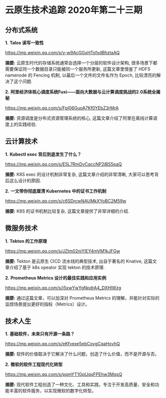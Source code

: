 # 云原生技术追踪 2020年第二十三期

## 分布式系统

**1.** **Talos 读写一致性**

https://mp.weixin.qq.com/s/y-w9AcGGxHTsfxdBhztaAQ

**摘要:** 云原生时代的存储系统通常会选择一个分层的软件设计架构, 很多场景下都需要保证同一个数据目录只能被同一个服务所更新, 这篇文章里借鉴了 HDFS namenode 的 Fencing 机制, 以最后一个文件的文件名作为 Epoch, 比较漂亮的解决了这个问题.

**2.** **阿里经济体核心调度系统Fuxi——面向大数据与云计算调度挑战的2.0系统全揭秘**

https://mp.weixin.qq.com/s/FpI06GuoA7Kf0YEbZ3rMrA

**摘要:** 资源调度是分布式资源管理系统的核心, 这篇文章介绍了阿里在离线计算调度上的实践经验.

## 云计算技术

**1.** **Kubectl exec 背后到底发生了什么？**

https://mp.weixin.qq.com/s/E5L7RmDvCqccNP2jBS5paQ

**摘要:** K8S exec 的设计机制非常复杂, 这篇文章介绍的非常清晰, 大家可以思考背后这么设计的原因.

**2.** **一文带你彻底厘清 Kubernetes 中的证书工作机制**

https://mp.weixin.qq.com/s/c6SDrcwNAUMkXYoBC2M59w

**摘要:** K8S 的证书机制比较复杂, 这篇文章提供了非常详细的介绍.

## 微服务技术

**1.** **Tekton 的工作原理**

https://mp.weixin.qq.com/s/JZtm02niYlEY4mVM1kJFGw

**摘要:** Tekton 是云原生 CICD 流水线的典型技术, 出自于著名的 Knative, 这篇文章介绍了基于 k8s opeator 实现 tekton 的技术原理.

**2.** **Prometheus Metrics 设计的最佳实践和应用实例**

https://mp.weixin.qq.com/s/j5xwYwYgNpdrA4_DXHlWzg

**摘要:** 通过这篇文章，可以加深对 Prometheus Metrics 的理解，并能针对实际的监控场景提出更好的指标（Metrics）设计。

## 技术人生

**1.** **基础软件，未来只有开源一条路？**

https://mp.weixin.qq.com/s/eKfvexe5ebCovgCqaHovhQ

**摘要:** 软件的价值取决于它解决了什么问题，创造了什么价值，而不是开源与否。

**2.** **微软的软件工程现代化转型**

https://mp.weixin.qq.com/s/pqmYT1GplJqsFPEhw3MqsQ

**摘要:** 现代软件工程创造了一种文化、工具和实践，专注于开发高质量、安全和功能丰富的软件服务，以实现微软的数字化转型。

